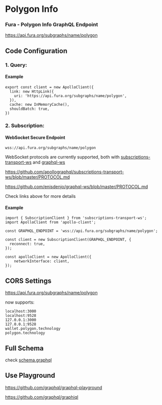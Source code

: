 # Polygon Info

### Fura - Polygon Info GraphQL Endpoint
https://api.fura.org/subgraphs/name/polygon

## Code Configuration

### 1. Query:

#### Example
```
export const client = new ApolloClient({
  link: new HttpLink({
    uri: 'https://api.fura.org/subgraphs/name/polygon',
  }),
  cache: new InMemoryCache(),
  shouldBatch: true,
})
```

### 2. Subscription:

#### WebSocket Secure Endpoint

```
wss://api.fura.org/subgraphs/name/polygon
```

WebSocket protocols are currently supported, both with [subscriptions-transport-ws](https://github.com/apollographql/subscriptions-transport-ws) and [graphql-ws](https://github.com/enisdenjo/graphql-ws)  

https://github.com/apollographql/subscriptions-transport-ws/blob/master/PROTOCOL.md  

https://github.com/enisdenjo/graphql-ws/blob/master/PROTOCOL.md

Check links above for more details  

#### Example

```
import { SubscriptionClient } from 'subscriptions-transport-ws';
import ApolloClient from 'apollo-client';

const GRAPHQL_ENDPOINT = 'wss://api.fura.org/subgraphs/name/polygon';

const client = new SubscriptionClient(GRAPHQL_ENDPOINT, {
  reconnect: true,
});

const apolloClient = new ApolloClient({
    networkInterface: client,
});
```

## CORS Settings
https://api.fura.org/subgraphs/name/polygon 

now supports:
```
localhost:3000
localhost:9528
127.0.0.1:3000
127.0.0.1:9528
wallet.polygon.technology
polygon.technology
```

## Full Schema
check [schema.graphql](https://github.com/fura-protocol/fura-api-polygon/blob/main/schema.graphql)


## Use Playground
https://github.com/graphql/graphql-playground  

https://github.com/graphql/graphiql

